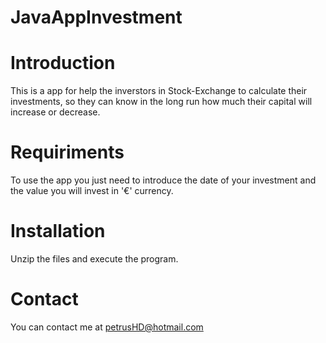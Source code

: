 # JavaAppInvestment

# Introduction

This is a app for help the inverstors in Stock-Exchange to calculate their investments, so they can know in the long run how much their capital will increase or decrease.

# Requiriments

To use the app you just need to introduce the date of your investment and the value you will invest in '€' currency.

# Installation

Unzip the files and execute the program.

# Contact

You can contact me at petrusHD@hotmail.com
